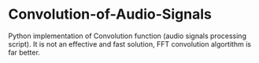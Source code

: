 # Convolution-of-Audio-Signals
Python implementation of Convolution function (audio signals processing script). It is not an effective and fast solution, FFT convolution algortithm is far better. 
